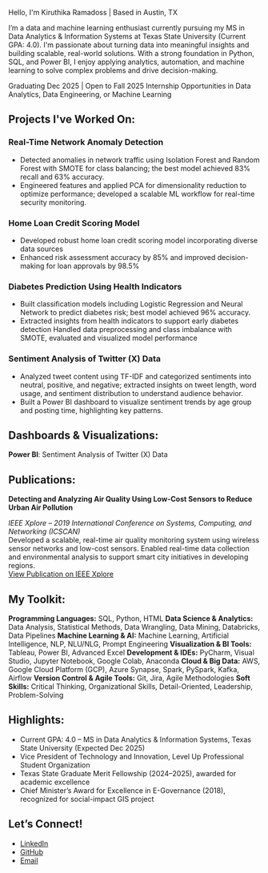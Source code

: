 Hello, I'm Kiruthika Ramadoss | Based in Austin, TX

I’m a data and machine learning enthusiast currently pursuing my MS in Data Analytics & Information Systems at Texas State University (Current GPA: 4.0). I'm passionate about turning data into meaningful insights and building scalable, real-world solutions. With a strong foundation in Python, SQL, and Power BI, I enjoy applying analytics, automation, and machine learning to solve complex problems and drive decision-making.

Graduating Dec 2025 | Open to Fall 2025 Internship Opportunities in Data Analytics, Data Engineering, or Machine Learning

##  Projects I've Worked On:

###  Real-Time Network Anomaly Detection  
- Detected anomalies in network traffic using Isolation Forest and Random Forest with SMOTE for class balancing; the best model achieved 83% recall and 63% accuracy.
- Engineered features and applied PCA for dimensionality reduction to optimize performance; developed a scalable ML workflow for real-time security monitoring.

###  Home Loan Credit Scoring Model  
- Developed robust home loan credit scoring model incorporating diverse data sources
- Enhanced risk assessment accuracy by 85% and improved decision-making for loan approvals by 98.5%


###  Diabetes Prediction Using Health Indicators  
- Built classification models including Logistic Regression and Neural Network to predict diabetes risk; best model achieved 96% accuracy.
- Extracted insights from health indicators to support early diabetes detection
Handled data preprocessing and class imbalance with SMOTE, evaluated and visualized model performance 


###  Sentiment Analysis of Twitter (X) Data  
- Analyzed tweet content using TF-IDF and categorized sentiments into neutral, positive, and negative; extracted insights on tweet length, word usage, and sentiment distribution to understand audience behavior.
- Built a Power BI dashboard to visualize sentiment trends by age group and posting time, highlighting key patterns.


##  Dashboards & Visualizations:

**Power BI**: Sentiment Analysis of Twitter (X) Data

## Publications:

**Detecting and Analyzing Air Quality Using Low-Cost Sensors to Reduce Urban Air Pollution**  

*IEEE Xplore – 2019 International Conference on Systems, Computing, and Networking (ICSCAN)*  
Developed a scalable, real-time air quality monitoring system using wireless sensor networks and low-cost sensors. Enabled real-time data collection and environmental analysis to support smart city initiatives in developing regions.  
[View Publication on IEEE Xplore](https://ieeexplore.ieee.org/document/8878780)


## My Toolkit:

**Programming Languages:** SQL, Python, HTML
**Data Science & Analytics:** Data Analysis, Statistical Methods, Data Wrangling, Data Mining, Databricks, Data Pipelines
**Machine Learning & AI:** Machine Learning, Artificial Intelligence, NLP, NLU/NLG, Prompt Engineering
**Visualization & BI Tools:** Tableau, Power BI, Advanced Excel
**Development & IDEs:** PyCharm, Visual Studio, Jupyter Notebook, Google Colab, Anaconda
**Cloud & Big Data:** AWS, Google Cloud Platform (GCP), Azure Synapse, Spark, PySpark, Kafka, Airflow
**Version Control & Agile Tools:** Git, Jira, Agile Methodologies
**Soft Skills:** Critical Thinking, Organizational Skills, Detail-Oriented, Leadership, Problem-Solving


## Highlights:

- Current GPA: 4.0 – MS in Data Analytics & Information Systems, Texas State University (Expected Dec 2025)  
- Vice President of Technology and Innovation, Level Up Professional Student Organization  
- Texas State Graduate Merit Fellowship (2024–2025), awarded for academic excellence  
- Chief Minister’s Award for Excellence in E-Governance (2018), recognized for social-impact GIS project


## Let’s Connect!

- [LinkedIn](https://www.linkedin.com/in/kiruthikaramadoss/)
- [GitHub](https://github.com/KiruthikaRamadoss)  
- [Email](mailto:k_r549@txstate.edu)
